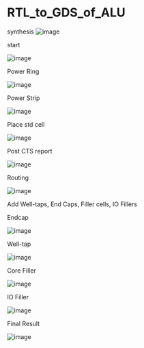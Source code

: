 # RTL_to_GDS_of_ALU
synthesis
![image](https://github.com/Sourav365/RTL_to_GDS_of_ALU/assets/49667585/14e78973-0513-45c3-a420-c684e8a21a24)


start

![image](https://github.com/Sourav365/RTL_to_GDS_of_ALU/assets/49667585/d424621e-1470-40fd-b288-6e4652ca9115)

Power Ring

![image](https://github.com/Sourav365/RTL_to_GDS_of_ALU/assets/49667585/fd3e7506-b169-44bd-bf67-9fd278bc143a)

Power Strip

![image](https://github.com/Sourav365/RTL_to_GDS_of_ALU/assets/49667585/cd6ef3ef-69bf-43b0-b96e-4daaec27c3ba)

Place std cell

![image](https://github.com/Sourav365/RTL_to_GDS_of_ALU/assets/49667585/4d81c402-a4d0-47bf-9989-82d7846a309e)

Post CTS report

![image](https://github.com/Sourav365/RTL_to_GDS_of_ALU/assets/49667585/543bba3c-1e3b-4d20-b2f4-26ec8c4fc9fd)

Routing

![image](https://github.com/Sourav365/RTL_to_GDS_of_ALU/assets/49667585/5653fcfa-9880-41e6-9e3f-621036ceda07)

Add Well-taps, End Caps, Filler cells, IO Fillers

Endcap

![image](https://github.com/Sourav365/RTL_to_GDS_of_ALU/assets/49667585/f0a31c20-f192-4be1-af12-96f475601a39)

Well-tap

![image](https://github.com/Sourav365/RTL_to_GDS_of_ALU/assets/49667585/2612f3b6-5ed8-48fb-84d2-1886521b7b97)

Core Filler

![image](https://github.com/Sourav365/RTL_to_GDS_of_ALU/assets/49667585/25ecf020-ca55-40e6-90e1-fbcd24331ff0)

IO Filler

![image](https://github.com/Sourav365/RTL_to_GDS_of_ALU/assets/49667585/11882e52-eba0-428a-9b55-502e94381191)

Final Result 

![image](https://github.com/Sourav365/RTL_to_GDS_of_ALU/assets/49667585/830b730f-4ccf-49c6-a37e-5213c93899ab)




